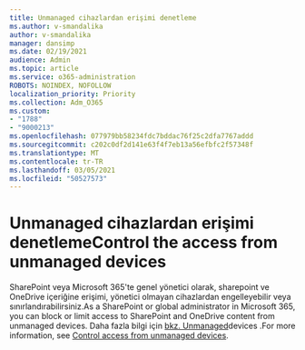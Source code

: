 ```yaml
---
title: Unmanaged cihazlardan erişimi denetleme
ms.author: v-smandalika
author: v-smandalika
manager: dansimp
ms.date: 02/19/2021
audience: Admin
ms.topic: article
ms.service: o365-administration
ROBOTS: NOINDEX, NOFOLLOW
localization_priority: Priority
ms.collection: Adm_O365
ms.custom:
- "1788"
- "9000213"
ms.openlocfilehash: 077979bb58234fdc7bddac76f25c2dfa7767addd
ms.sourcegitcommit: c202c0df2d141e63f4f7eb13a56efbfc2f57348f
ms.translationtype: MT
ms.contentlocale: tr-TR
ms.lasthandoff: 03/05/2021
ms.locfileid: "50527573"
---
```

# <a name="control-the-access-from-unmanaged-devices"></a><span data-ttu-id="6e5a1-102">Unmanaged cihazlardan erişimi denetleme</span><span class="sxs-lookup"><span data-stu-id="6e5a1-102">Control the access from unmanaged devices</span></span>

<span data-ttu-id="6e5a1-103">SharePoint veya Microsoft 365'te genel yönetici olarak, sharepoint ve OneDrive içeriğine erişimi, yönetici olmayan cihazlardan engelleyebilir veya sınırlandırabilirsiniz.</span><span class="sxs-lookup"><span data-stu-id="6e5a1-103">As a SharePoint or global administrator in Microsoft 365, you can block or limit access to SharePoint and OneDrive content from unmanaged devices.</span></span> <span data-ttu-id="6e5a1-104">Daha fazla bilgi için [bkz. Unmanaged](https://docs.microsoft.com/sharepoint/control-access-from-unmanaged-devices)devices .</span><span class="sxs-lookup"><span data-stu-id="6e5a1-104">For more information, see [Control access from unmanaged devices](https://docs.microsoft.com/sharepoint/control-access-from-unmanaged-devices).</span></span>